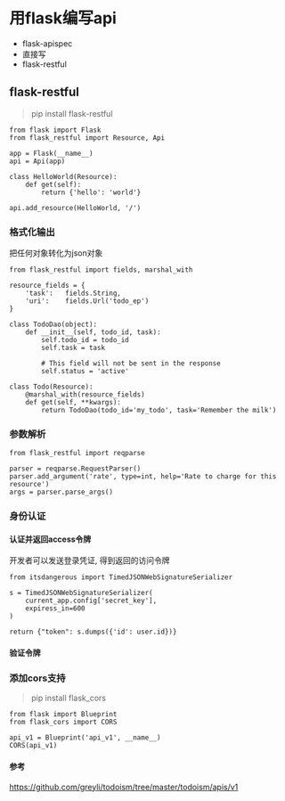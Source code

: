 # 用flask编写api

- flask-apispec
- 直接写
- flask-restful

## flask-restful
> pip install flask-restful

```
from flask import Flask
from flask_restful import Resource, Api

app = Flask(__name__)
api = Api(app)

class HelloWorld(Resource):
    def get(self):
        return {'hello': 'world'}

api.add_resource(HelloWorld, '/')
```

### 格式化输出
把任何对象转化为json对象
```
from flask_restful import fields, marshal_with

resource_fields = {
    'task':   fields.String,
    'uri':    fields.Url('todo_ep')
}

class TodoDao(object):
    def __init__(self, todo_id, task):
        self.todo_id = todo_id
        self.task = task

        # This field will not be sent in the response
        self.status = 'active'

class Todo(Resource):
    @marshal_with(resource_fields)
    def get(self, **kwargs):
        return TodoDao(todo_id='my_todo', task='Remember the milk')
```

### 参数解析
```
from flask_restful import reqparse

parser = reqparse.RequestParser()
parser.add_argument('rate', type=int, help='Rate to charge for this resource')
args = parser.parse_args()
```

### 身份认证
#### 认证并返回access令牌
开发者可以发送登录凭证, 得到返回的访问令牌
```
from itsdangerous import TimedJSONWebSignatureSerializer 

s = TimedJSONWebSignatureSerializer(
    current_app.config['secret_key'],
    expiress_in=600   
)

return {"token": s.dumps({'id': user.id})}
```

#### 验证令牌

### 添加cors支持
> pip install flask_cors

```
from flask import Blueprint
from flask_cors import CORS

api_v1 = Blueprint('api_v1', __name__)
CORS(api_v1)
```

#### 参考
https://github.com/greyli/todoism/tree/master/todoism/apis/v1